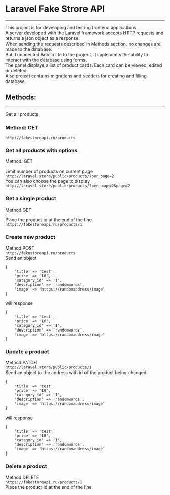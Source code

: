 # Laravel Fake Strore API
____
This project is for developing and testing frontend applications.  
A server developed with the Laravel framework accepts HTTP requests and returns a json object as a response.  
When sending the requests described in Methods section, no changes are made to the database.  
But, I connected Admin Lte to the project. It implements the ability to interact with the database using forms.  
The panel displays a list of product cards. Each card can be viewed, edited or deleted.  
Also project contains migrations and seeders for creating and filling database.
## Methods:
____

Get all products

### Method: GET  
`http://fakestoreapi.ru/products`

### Get all products with options
Method: GET  

Limit number of products on current page  
`http://laravel.store/public/products/?per_page=2`  
You can also choose the page to display  
`http://laravel.store/public/products/?per_page=2&page=2`


### Get a single product

Method GET

Place the product id at the end of the line  
`https://fakestoreapi.ru/products/1`

### Create new product

Method POST  
`http://fakestoreapi.ru/products`  
Send an object
```
{
    'title' => 'test',
    'price' => '10',
    'category_id' => '1',
    'description' => 'randomwords',
    'image' => 'https://randomaddress/image'
}
```
will response
```
{
    'title' => 'test',
    'price' => '10',
    'category_id' => '1',
    'description' => 'randomwords',
    'image' => 'https://randomaddress/image'
}
```

### Update a product

Method PATCH  
`http://laravel.store/public/products/1`  
Send an object to the address with id of the product being changed
```
{
    'title' => 'test',
    'price' => '10',
    'category_id' => '1',
    'description' => 'randomwords',
    'image' => 'https://randomaddress/image'
}
```
will response
```
{
    'title' => 'test',
    'price' => '10',
    'category_id' => '1',
    'description' => 'randomwords',
    'image' => 'https://randomaddress/image'
}
```


### Delete a product

Method DELETE  
`https://fakestoreapi.ru/products/1`  
Place the product id at the end of the line
